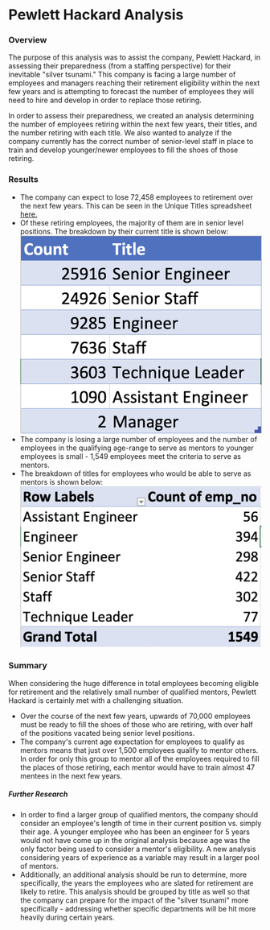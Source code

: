 # Pewlett Hackard Analysis
### Overview
The purpose of this analysis was to assist the company, Pewlett Hackard, in assessing their preparedness (from a staffing perspective) for their inevitable "silver tsunami." This company is facing a large number of employees and managers reaching their retirement eligibility within the next few years and is attempting to forecast the number of employees they will need to hire and develop in order to replace those retiring.

In order to assess their preparedness, we created an analysis determining the number of employees retiring within the next few years, their titles, and the number retiring with each title. We also wanted to analyze if the company currently has the correct number of senior-level staff in place to train and develop younger/newer employees to fill the shoes of those retiring.

### Results
* The company can expect to lose 72,458 employees to retirement over the next few years. This can be seen in the Unique Titles spreadsheet [here.](Pewlett_Hackard_Analysis_Challenge/Data/unique_titles.csv)
* Of these retiring employees, the majority of them are in senior level positions. The breakdown by their current title is shown below:
![Retiring employees by title](Pewlett_Hackard_Analysis_Challenge/Data/Count_by_title.png)
* The company is losing a large number of employees and the number of employees in the qualifying age-range to serve as mentors to younger employees is small - 1,549 employees meet the criteria to serve as mentors.
* The breakdown of titles for employees who would be able to serve as mentors is shown below:
![Mentorship employees by title](Pewlett_Hackard_Analysis_Challenge/Data/Mentorship_by_title.png)

### Summary
When considering the huge difference in total employees becoming eligible for retirement and the relatively small number of qualified mentors, Pewlett Hackard is certainly met with a challenging situation.

* Over the course of the next few years, upwards of 70,000 employees must be ready to fill the shoes of those who are retiring, with over half of the positions vacated being senior level positions.
* The company's current age expectation for employees to qualify as mentors means that just over 1,500 employees qualify to mentor others. In order for only this group to mentor all of the employees required to fill the places of those retiring, each mentor would have to train almost 47 mentees in the next few years.
##### Further Research
* In order to find a larger group of qualified mentors, the company should consider an employee's length of time in their current position vs. simply their age. A younger employee who has been an engineer for 5 years would not have come up in the original analysis because age was the only factor being used to consider a mentor's eligibility. A new analysis considering years of experience as a variable may result in a larger pool of mentors.
* Additionally, an additional analysis should be run to determine, more specifically, the years the employees who are slated for retirement are likely to retire. This analysis should be grouped by title as well so that the company can prepare for the impact of the "silver tsunami" more specifically - addressing whether specific departments will be hit more heavily during certain years.

